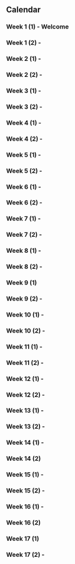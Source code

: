 ## Calendar

### Week 1 (1) - Welcome
### Week 1 (2) - 
### Week 2 (1) - 
### Week 2 (2) - 
### Week 3 (1) - 
### Week 3 (2) - 
### Week 4 (1) - 
### Week 4 (2) - 
### Week 5 (1) - 
### Week 5 (2) - 
### Week 6 (1) - 
### Week 6 (2) - 
### Week 7 (1) - 
### Week 7 (2) - 
### Week 8 (1) - 
### Week 8 (2) - 
### Week 9 (1)
### Week 9 (2) - 
### Week 10 (1) - 
### Week 10 (2) - 
### Week 11 (1) - 
### Week 11 (2) - 
### Week 12 (1) - 
### Week 12 (2) - 
### Week 13 (1) - 
### Week 13 (2) - 
### Week 14 (1) - 


### Week 14 (2)
### Week 15 (1) - 
### Week 15 (2) - 
### Week 16 (1) - 
### Week 16 (2)
### Week 17 (1)
### Week 17 (2) - 